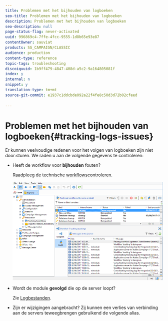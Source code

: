 ```yaml
---
title: Problemen met het bijhouden van logboeken
seo-title: Problemen met het bijhouden van logboeken
description: Problemen met het bijhouden van logboeken
seo-description: null
page-status-flag: never-activated
uuid: 996869c4-7ffe-4fcc-9555-1d8b65e93e87
contentOwner: sauviat
products: SG_CAMPAIGN/CLASSIC
audience: production
content-type: reference
topic-tags: troubleshooting
discoiquuid: 1b9ff479-4847-408d-a5c2-9a164805081f
index: y
internal: n
snippet: y
translation-type: tm+mt
source-git-commit: e1937c1ddcbde092a22f4fe8c50d3d72b02cfeed

---
```



# Problemen met het bijhouden van logboeken{#tracking-logs-issues}

Er kunnen veelvoudige redenen voor het volgen van logboeken zijn niet door:sturen. We raden u aan de volgende gegevens te controleren:

* Heeft de workflow voor **bijhouden** fouten?

   Raadpleeg de technische [workflows](../../workflow/using/monitoring-technical-workflows.md)controleren.

   ![](assets/tracking_scheduled_task.png)

* Wordt de module **gevolgd** die op de server loopt?

   Zie [Logbestanden](../../production/using/log-files.md).

* Zijn er wijzigingen aangebracht? Zij kunnen een verlies van verbinding aan de servers teweegbrengen gebruikend de volgende alias.

